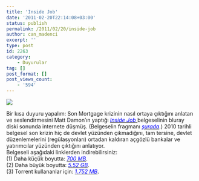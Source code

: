 ```yaml
---
title: 'Inside Job'
date: '2011-02-20T22:14:08+03:00'
status: publish
permalink: /2011/02/20/inside-job
author: can_madenci
excerpt: ''
type: post
id: 2263
category:
    - Duyurular
tag: []
post_format: []
post_views_count:
    - '594'
---
```

![](http://upload.wikimedia.org/wikipedia/en/a/a1/InsideJob2010Poster.jpg)

Bir kısa duyuru yapalım: Son Mortgage krizinin nasıl ortaya çıktığını anlatan ve seslendirmesini Matt Damon’ın yaptığı [<span style="color: #0000ff">*Inside Job* </span>](http://en.wikipedia.org/wiki/Inside_Job_(film))belgeselinin bluray diski sonunda internete düşmüş. (Belgeselin fragmanı *[<span style="color: #0000ff">şurada</span>](http://www.youtube.com/watch?v=FzrBurlJUNk)*.) 2010 tarihli belgesel son krizin hiç de devlet yüzünden çıkmadığını, tam tersine, devlet düzenlemelerini (regülasyonları) ortadan kaldıran açgözlü bankalar ve yatırımcılar yüzünden çıktığını anlatıyor.  
Belgeseli aşağıdaki linklerden indirebilirsiniz:  
(1) Daha küçük boyutta: *[<span style="color: #0000ff">700 MB</span>](http://www.rlsbb.com/2011/02/19/inside-job-limited-bdrip-xvid-defaced/)*.  
 (2) Daha büyük boyutta: *[<span style="color: #0000ff">5.52 GB</span>](http://www.rlsbb.com/2011/02/19/inside-job-limited-720p-bluray-x264-twizted/)*.  
 (3) Torrent kullananlar için: *[<span style="color: #0000ff">1.752 MB</span>](http://isohunt.com/torrent_details/274872369/inside+job+2010?tab=summary)*.